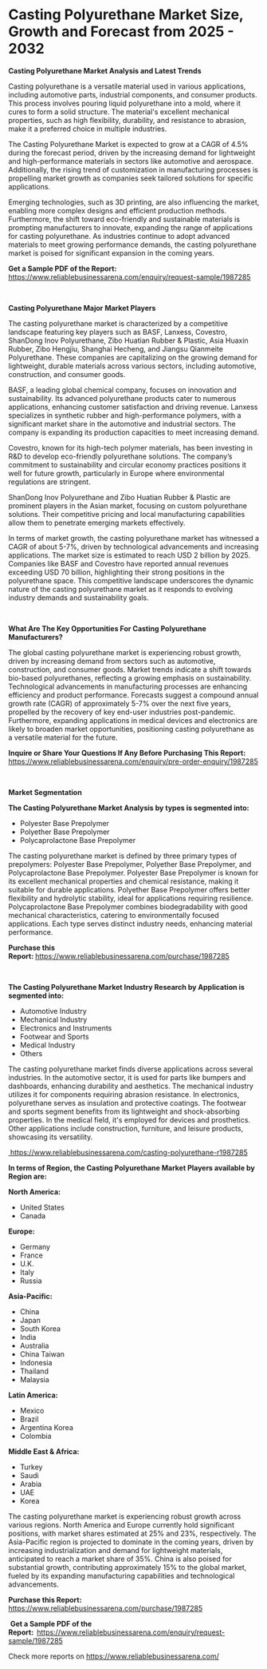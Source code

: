 <p><h1>Casting Polyurethane Market Size, Growth and Forecast from 2025 - 2032</h1></p><p><strong>Casting Polyurethane Market Analysis and Latest Trends</strong></p>
<p><p>Casting polyurethane is a versatile material used in various applications, including automotive parts, industrial components, and consumer products. This process involves pouring liquid polyurethane into a mold, where it cures to form a solid structure. The material's excellent mechanical properties, such as high flexibility, durability, and resistance to abrasion, make it a preferred choice in multiple industries.</p><p>The Casting Polyurethane Market is expected to grow at a CAGR of 4.5% during the forecast period, driven by the increasing demand for lightweight and high-performance materials in sectors like automotive and aerospace. Additionally, the rising trend of customization in manufacturing processes is propelling market growth as companies seek tailored solutions for specific applications.</p><p>Emerging technologies, such as 3D printing, are also influencing the market, enabling more complex designs and efficient production methods. Furthermore, the shift toward eco-friendly and sustainable materials is prompting manufacturers to innovate, expanding the range of applications for casting polyurethane. As industries continue to adopt advanced materials to meet growing performance demands, the casting polyurethane market is poised for significant expansion in the coming years.</p></p>
<p><strong>Get a Sample PDF of the Report:&nbsp;</strong> <a href="https://www.reliablebusinessarena.com/enquiry/request-sample/1987285?utm_campaign=2239&utm_medium=2&utm_source=Github&utm_content=ia&utm_term=30012025&utm_id=casting-polyurethane">https://www.reliablebusinessarena.com/enquiry/request-sample/1987285</a></p>
<p>&nbsp;</p>
<p><strong>Casting Polyurethane Major Market Players</strong></p>
<p><p>The casting polyurethane market is characterized by a competitive landscape featuring key players such as BASF, Lanxess, Covestro, ShanDong Inov Polyurethane, Zibo Huatian Rubber & Plastic, Asia Huaxin Rubber, Zibo Hengjiu, Shanghai Hecheng, and Jiangsu Qianmeite Polyurethane. These companies are capitalizing on the growing demand for lightweight, durable materials across various sectors, including automotive, construction, and consumer goods.</p><p>BASF, a leading global chemical company, focuses on innovation and sustainability. Its advanced polyurethane products cater to numerous applications, enhancing customer satisfaction and driving revenue. Lanxess specializes in synthetic rubber and high-performance polymers, with a significant market share in the automotive and industrial sectors. The company is expanding its production capacities to meet increasing demand.</p><p>Covestro, known for its high-tech polymer materials, has been investing in R&D to develop eco-friendly polyurethane solutions. The company’s commitment to sustainability and circular economy practices positions it well for future growth, particularly in Europe where environmental regulations are stringent. </p><p>ShanDong Inov Polyurethane and Zibo Huatian Rubber & Plastic are prominent players in the Asian market, focusing on custom polyurethane solutions. Their competitive pricing and local manufacturing capabilities allow them to penetrate emerging markets effectively.</p><p>In terms of market growth, the casting polyurethane market has witnessed a CAGR of about 5-7%, driven by technological advancements and increasing applications. The market size is estimated to reach USD 2 billion by 2025. Companies like BASF and Covestro have reported annual revenues exceeding USD 70 billion, highlighting their strong positions in the polyurethane space. This competitive landscape underscores the dynamic nature of the casting polyurethane market as it responds to evolving industry demands and sustainability goals.</p></p>
<p>&nbsp;</p>
<p><strong>What Are The Key Opportunities For Casting Polyurethane Manufacturers?</strong></p>
<p><p>The global casting polyurethane market is experiencing robust growth, driven by increasing demand from sectors such as automotive, construction, and consumer goods. Market trends indicate a shift towards bio-based polyurethanes, reflecting a growing emphasis on sustainability. Technological advancements in manufacturing processes are enhancing efficiency and product performance. Forecasts suggest a compound annual growth rate (CAGR) of approximately 5-7% over the next five years, propelled by the recovery of key end-user industries post-pandemic. Furthermore, expanding applications in medical devices and electronics are likely to broaden market opportunities, positioning casting polyurethane as a versatile material for the future.</p></p>
<p><strong>Inquire or Share Your Questions If Any Before Purchasing This Report:</strong> <a href="https://www.reliablebusinessarena.com/enquiry/pre-order-enquiry/1987285?utm_campaign=2239&utm_medium=2&utm_source=Github&utm_content=ia&utm_term=30012025&utm_id=casting-polyurethane">https://www.reliablebusinessarena.com/enquiry/pre-order-enquiry/1987285</a></p>
<p>&nbsp;</p>
<p><strong>Market Segmentation</strong></p>
<p><strong>The Casting Polyurethane Market Analysis by types is segmented into:</strong></p>
<p><ul><li>Polyester Base Prepolymer</li><li>Polyether Base Prepolymer</li><li>Polycaprolactone Base Prepolymer</li></ul></p>
<p><p>The casting polyurethane market is defined by three primary types of prepolymers: Polyester Base Prepolymer, Polyether Base Prepolymer, and Polycaprolactone Base Prepolymer. Polyester Base Prepolymer is known for its excellent mechanical properties and chemical resistance, making it suitable for durable applications. Polyether Base Prepolymer offers better flexibility and hydrolytic stability, ideal for applications requiring resilience. Polycaprolactone Base Prepolymer combines biodegradability with good mechanical characteristics, catering to environmentally focused applications. Each type serves distinct industry needs, enhancing material performance.</p></p>
<p><strong>Purchase this Report:&nbsp;</strong><a href="https://www.reliablebusinessarena.com/purchase/1987285?utm_campaign=2239&utm_medium=2&utm_source=Github&utm_content=ia&utm_term=30012025&utm_id=casting-polyurethane">https://www.reliablebusinessarena.com/purchase/1987285</a></p>
<p>&nbsp;</p>
<p><strong>The Casting Polyurethane Market Industry Research by Application is segmented into:</strong></p>
<p><ul><li>Automotive Industry</li><li>Mechanical Industry</li><li>Electronics and Instruments</li><li>Footwear and Sports</li><li>Medical Industry</li><li>Others</li></ul></p>
<p><p>The casting polyurethane market finds diverse applications across several industries. In the automotive sector, it is used for parts like bumpers and dashboards, enhancing durability and aesthetics. The mechanical industry utilizes it for components requiring abrasion resistance. In electronics, polyurethane serves as insulation and protective coatings. The footwear and sports segment benefits from its lightweight and shock-absorbing properties. In the medical field, it's employed for devices and prosthetics. Other applications include construction, furniture, and leisure products, showcasing its versatility.</p></p>
<p><a href="https://www.reliablebusinessarena.com/casting-polyurethane-r1987285?utm_campaign=2239&utm_medium=2&utm_source=Github&utm_content=ia&utm_term=30012025&utm_id=casting-polyurethane">&nbsp;https://www.reliablebusinessarena.com/casting-polyurethane-r1987285</a></p>
<p><strong>In terms of Region, the Casting Polyurethane Market Players available by Region are:</strong></p>
<p>
    <p> <strong> North America: </strong>
        <ul>
            <li>United States</li>
            <li>Canada</li>
        </ul>
        </p> 
    <p> <strong> Europe: </strong>
        <ul>
            <li>Germany</li>
            <li>France</li>
            <li>U.K.</li>
            <li>Italy</li>
            <li>Russia</li>
        </ul>
        </p> 
    <p> <strong> Asia-Pacific: </strong>
        <ul>
            <li>China</li>
            <li>Japan</li>
            <li>South Korea</li>
            <li>India</li>
            <li>Australia</li>
            <li>China Taiwan</li>
            <li>Indonesia</li>
            <li>Thailand</li>
            <li>Malaysia</li>
        </ul>
        </p> 
    <p> <strong> Latin America: </strong>
        <ul>
            <li>Mexico</li>
            <li>Brazil</li>
            <li>Argentina Korea</li>
            <li>Colombia</li>
        </ul>
        </p> 
    <p> <strong> Middle East & Africa: </strong>
        <ul>
            <li>Turkey</li>
            <li>Saudi</li>
            <li>Arabia</li>
            <li>UAE</li>
            <li>Korea</li>
        </ul>
    </p>
    </p>
<p><p>The casting polyurethane market is experiencing robust growth across various regions. North America and Europe currently hold significant positions, with market shares estimated at 25% and 23%, respectively. The Asia-Pacific region is projected to dominate in the coming years, driven by increasing industrialization and demand for lightweight materials, anticipated to reach a market share of 35%. China is also poised for substantial growth, contributing approximately 15% to the global market, fueled by its expanding manufacturing capabilities and technological advancements.</p></p>
<p><strong>Purchase this Report: </strong><a href="https://www.reliablebusinessarena.com/purchase/1987285?utm_campaign=2239&utm_medium=2&utm_source=Github&utm_content=ia&utm_term=30012025&utm_id=casting-polyurethane">https://www.reliablebusinessarena.com/purchase/1987285</a></p>
<p>&nbsp;<strong>Get a Sample PDF of the Report:&nbsp;&nbsp;</strong><a href="https://www.reliablebusinessarena.com/enquiry/request-sample/1987285?utm_campaign=2239&utm_medium=2&utm_source=Github&utm_content=ia&utm_term=30012025&utm_id=casting-polyurethane">https://www.reliablebusinessarena.com/enquiry/request-sample/1987285</a></p>
<p><strong></strong></p>
<p>Check more reports on <a href="https://www.reliablebusinessarena.com/?utm_campaign=2239&utm_medium=2&utm_source=Github&utm_content=ia&utm_term=30012025&utm_id=casting-polyurethane">https://www.reliablebusinessarena.com/</a></p>